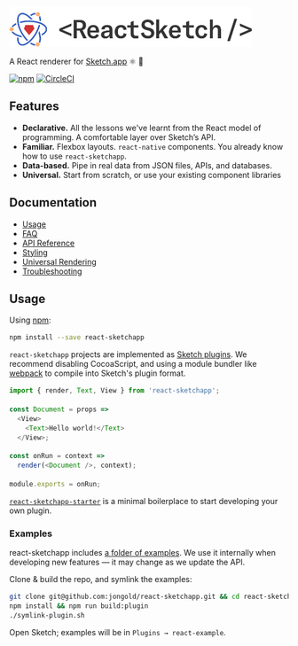 <img alt="react-sketchapp" src="./docs/assets/logo-stijl@2x.png" height="72px" />

A React renderer for [Sketch.app](https://www.sketchapp.com/) :atom_symbol: :gem:

[![npm](https://img.shields.io/npm/v/react-sketchapp.svg)](https://www.npmjs.com/package/react-sketchapp)
[![CircleCI](https://circleci.com/gh/jongold/react-sketchapp.svg?style=shield&circle-token=6a90e014d72c4b27b87b0fc43ec4590117b466fc)](https://circleci.com/gh/jongold/react-sketchapp)

## Features

* **Declarative.** All the lessons we've learnt from the React model of programming. A comfortable layer over Sketch’s API.
* **Familiar.** Flexbox layouts. `react-native` components. You already know how to use `react-sketchapp`.
* **Data-based.** Pipe in real data from JSON files, APIs, and databases.
* **Universal.** Start from scratch, or use your existing component libraries

## Documentation

* [Usage](#Usage)
* [FAQ](/docs/FAQ.md)
* [API Reference](/docs/API.md)
* [Styling](/docs/styling.md)
* [Universal Rendering](/docs/universal-rendering.md)
* [Troubleshooting](/docs/troubleshooting.md)

## Usage
Using [npm](https://www.npmjs.com/):
```bash
npm install --save react-sketchapp
```

`react-sketchapp` projects are implemented as [Sketch plugins](http://developer.sketchapp.com/). We recommend disabling CocoaScript, and using a module bundler like [webpack](https://webpack.github.io/) to compile into Sketch's plugin format.

```js
import { render, Text, View } from 'react-sketchapp';

const Document = props =>
  <View>
    <Text>Hello world!</Text>
  </View>;

const onRun = context =>
  render(<Document />, context);

module.exports = onRun;
```

[`react-sketchapp-starter`](http://github.com/jongold/react-sketchapp-starter) is a minimal boilerplace to start developing your own plugin.

### Examples
react-sketchapp includes [a folder of examples](example-plugin/). We use it internally when developing new features — it may change as we update the API.

Clone & build the repo, and symlink the examples:
```bash
git clone git@github.com:jongold/react-sketchapp.git && cd react-sketchapp
npm install && npm run build:plugin
./symlink-plugin.sh
```

Open Sketch; examples will be in `Plugins → react-example`.
